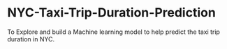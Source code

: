 # NYC-Taxi-Trip-Duration-Prediction
To Explore and build a Machine learning model to help predict the taxi trip duration in NYC.
